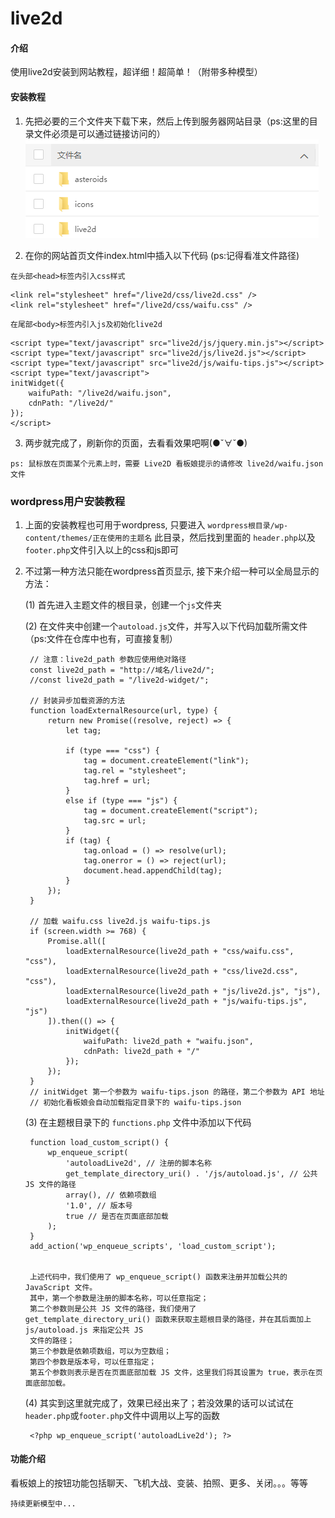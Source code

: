 # live2d

#### 介绍
使用live2d安装到网站教程，超详细！超简单！（附带多种模型）


#### 安装教程

1.  先把必要的三个文件夹下载下来，然后上传到服务器网站目录（ps:这里的目录文件必须是可以通过链接访问的）
![输入图片说明](images/image.png)

2.  在你的网站首页文件index.html中插入以下代码 (ps:记得看准文件路径)

 `在头部<head>标签内引入css样式`

```
<link rel="stylesheet" href="/live2d/css/live2d.css" />
<link rel="stylesheet" href="/live2d/css/waifu.css" />
```

 `在尾部<body>标签内引入js及初始化live2d`
```
<script type="text/javascript" src="live2d/js/jquery.min.js"></script>
<script type="text/javascript" src="live2d/js/live2d.js"></script>
<script type="text/javascript" src="live2d/js/waifu-tips.js"></script>
<script type="text/javascript">
initWidget({
	waifuPath: "/live2d/waifu.json",
	cdnPath: "/live2d/"
});
</script>
```

3. 两步就完成了，刷新你的页面，去看看效果吧啊(●ˇ∀ˇ●)

`ps: 鼠标放在页面某个元素上时，需要 Live2D 看板娘提示的请修改 live2d/waifu.json 文件`


### wordpress用户安装教程

1. 上面的安装教程也可用于wordpress, 只要进入 `wordpress根目录/wp-content/themes/正在使用的主题名` 此目录，然后找到里面的 `header.php`以及`footer.php`文件引入以上的css和js即可

2. 不过第一种方法只能在wordpress首页显示, 接下来介绍一种可以全局显示的方法：

    (1) 首先进入主题文件的根目录，创建一个`js`文件夹

    (2) 在文件夹中创建一个`autoload.js`文件，并写入以下代码加载所需文件（ps:文件在仓库中也有，可直接复制）

        // 注意：live2d_path 参数应使用绝对路径
        const live2d_path = "http://域名/live2d/";
        //const live2d_path = "/live2d-widget/";
        
        // 封装异步加载资源的方法
        function loadExternalResource(url, type) {
            return new Promise((resolve, reject) => {
                let tag;
        
                if (type === "css") {
                    tag = document.createElement("link");
                    tag.rel = "stylesheet";
                    tag.href = url;
                }
                else if (type === "js") {
                    tag = document.createElement("script");
                    tag.src = url;
                }
                if (tag) {
                    tag.onload = () => resolve(url);
                    tag.onerror = () => reject(url);
                    document.head.appendChild(tag);
                }
            });
        }
        
        // 加载 waifu.css live2d.js waifu-tips.js
        if (screen.width >= 768) {
            Promise.all([
                loadExternalResource(live2d_path + "css/waifu.css", "css"),
                loadExternalResource(live2d_path + "css/live2d.css", "css"),
                loadExternalResource(live2d_path + "js/live2d.js", "js"),
                loadExternalResource(live2d_path + "js/waifu-tips.js", "js")
            ]).then(() => {
                initWidget({
                    waifuPath: live2d_path + "waifu.json",
                    cdnPath: live2d_path + "/"
                });
            });
        }
        // initWidget 第一个参数为 waifu-tips.json 的路径，第二个参数为 API 地址
        // 初始化看板娘会自动加载指定目录下的 waifu-tips.json


    (3) 在主题根目录下的 `functions.php` 文件中添加以下代码

        function load_custom_script() {
            wp_enqueue_script(
                'autoloadLive2d', // 注册的脚本名称
                get_template_directory_uri() . '/js/autoload.js', // 公共 JS 文件的路径
                array(), // 依赖项数组
                '1.0', // 版本号
                true // 是否在页面底部加载
            );
        }
        add_action('wp_enqueue_scripts', 'load_custom_script');


        上述代码中，我们使用了 wp_enqueue_script() 函数来注册并加载公共的 JavaScript 文件。
        其中，第一个参数是注册的脚本名称，可以任意指定；
        第二个参数则是公共 JS 文件的路径，我们使用了 get_template_directory_uri() 函数来获取主题根目录的路径，并在其后面加上 js/autoload.js 来指定公共 JS 
        文件的路径；
        第三个参数是依赖项数组，可以为空数组；
        第四个参数是版本号，可以任意指定；
        第五个参数则表示是否在页面底部加载 JS 文件，这里我们将其设置为 true，表示在页面底部加载。

    (4) 其实到这里就完成了，效果已经出来了；若没效果的话可以试试在`header.php`或`footer.php`文件中调用以上写的函数

        <?php wp_enqueue_script('autoloadLive2d'); ?>

#### 功能介绍

看板娘上的按钮功能包括聊天、飞机大战、变装、拍照、更多、关闭。。。等等

`持续更新模型中...`
